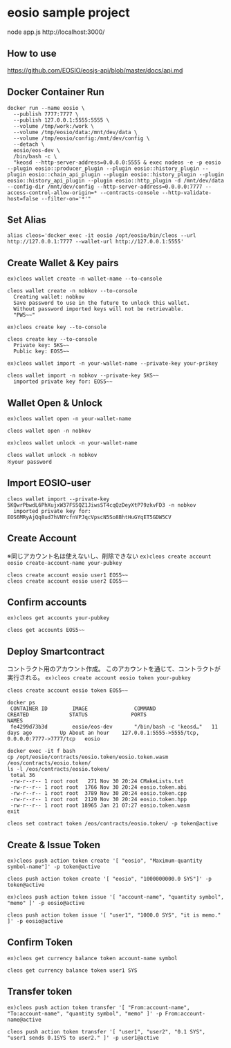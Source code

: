 # eosio sample project


node app.js
http://localhost:3000/

## How to use
https://github.com/EOSIO/eosjs-api/blob/master/docs/api.md


## Docker Container Run
```
docker run --name eosio \
  --publish 7777:7777 \
  --publish 127.0.0.1:5555:5555 \
  --volume /tmp/work:/work \
  --volume /tmp/eosio/data:/mnt/dev/data \
  --volume /tmp/eosio/config:/mnt/dev/config \
  --detach \
  eosio/eos-dev \
  /bin/bash -c \
  "keosd --http-server-address=0.0.0.0:5555 & exec nodeos -e -p eosio --plugin eosio::producer_plugin --plugin eosio::history_plugin --plugin eosio::chain_api_plugin --plugin eosio::history_plugin --plugin eosio::history_api_plugin --plugin eosio::http_plugin -d /mnt/dev/data --config-dir /mnt/dev/config --http-server-address=0.0.0.0:7777 --access-control-allow-origin=* --contracts-console --http-validate-host=false --filter-on='*'"
```

## Set Alias
```
alias cleos='docker exec -it eosio /opt/eosio/bin/cleos --url http://127.0.0.1:7777 --wallet-url http://127.0.0.1:5555'
```

## Create Wallet & Key pairs
`ex)cleos wallet create -n wallet-name --to-console`
```
cleos wallet create -n nobkov --to-console
  Creating wallet: nobkov
  Save password to use in the future to unlock this wallet.
  Without password imported keys will not be retrievable.
  "PW5~~"
```

`ex)cleos create key --to-console`
```
cleos create key --to-console
  Private key: 5KS~~
  Public key: EOS5~~
```

`ex)cleos wallet import -n your-wallet-name --private-key your-prikey`
```
cleos wallet import -n nobkov --private-key 5KS~~
  imported private key for: EOS5~~
```

## Wallet Open & Unlock
`ex)cleos wallet open -n your-wallet-name`
```
cleos wallet open -n nobkov
```

`ex)cleos wallet unlock -n your-wallet-name`
```
cleos wallet unlock -n nobkov
※your password
```

## Import EOSIO-user
```
cleos wallet import --private-key 5KQwrPbwdL6PhXujxW37FSSQZ1JiwsST4cqQzDeyXtP79zkvFD3 -n nobkov
  imported private key for: EOS6MRyAjQq8ud7hVNYcfnVPJqcVpscN5So8BhtHuGYqET5GDW5CV  
```

## Create Account
※同じアカウント名は使えないし、削除できない
`ex)cleos create account eosio create-account-name your-pubkey`
```
cleos create account eosio user1 EOS5~~
cleos create account eosio user2 EOS5~~
```


## Confirm accounts
`ex)cleos get accounts your-pubkey`
```
cleos get accounts EOS5~~
```

## Deploy Smartcontract
コントラクト用のアカウント作成。
このアカウントを通じて、コントラクトが実行される。
`ex)cleos create account eosio token your-pubkey`
```
cleos create account eosio token EOS5~~
```
```
docker ps
 CONTAINER ID        IMAGE               COMMAND                  CREATED             STATUS              PORTS                                              NAMES
 fe4299d73b3d        eosio/eos-dev       "/bin/bash -c 'keosd…"   11 days ago         Up About an hour    127.0.0.1:5555->5555/tcp, 0.0.0.0:7777->7777/tcp   eosio

docker exec -it f bash
cp /opt/eosio/contracts/eosio.token/eosio.token.wasm /eos/contracts/eosio.token/
ls -l /eos/contracts/eosio.token/
 total 36
 -rw-r--r-- 1 root root   271 Nov 30 20:24 CMakeLists.txt
 -rw-r--r-- 1 root root  1766 Nov 30 20:24 eosio.token.abi
 -rw-r--r-- 1 root root  3789 Nov 30 20:24 eosio.token.cpp
 -rw-r--r-- 1 root root  2120 Nov 30 20:24 eosio.token.hpp
 -rw-r--r-- 1 root root 18965 Jan 21 07:27 eosio.token.wasm
exit
```
```
cleos set contract token /eos/contracts/eosio.token/ -p token@active
```

## Create & Issue Token
`ex)cleos push action token create '[ "eosio", "Maximum-quantity symbol-name"]' -p token@active`
```
cleos push action token create '[ "eosio", "1000000000.0 SYS"]' -p token@active
```

`ex)cleos push action token issue '[ "account-name", "quantity symbol", "memo" ]' -p eosio@active`
```
cleos push action token issue '[ "user1", "1000.0 SYS", "it is memo." ]' -p eosio@active
```

## Confirm Token
`ex)cleos get currency balance token account-name symbol`
```
cleos get currency balance token user1 SYS
```

## Transfer token
`ex)cleos push action token transfer '[ "From:account-name", "To:account-name", "quantity symbol", "memo" ]' -p From:account-name@active`
```
cleos push action token transfer '[ "user1", "user2", "0.1 SYS", "user1 sends 0.1SYS to user2." ]' -p user1@active
```

